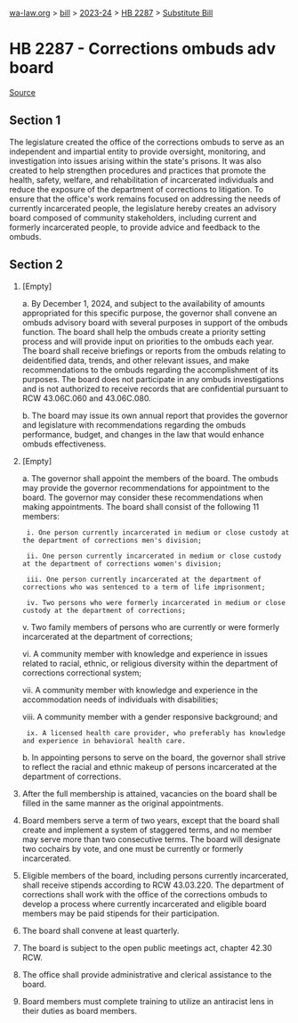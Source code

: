 [wa-law.org](/) > [bill](/bill/) > [2023-24](/bill/2023-24/) > [HB 2287](/bill/2023-24/hb/2287/) > [Substitute Bill](/bill/2023-24/hb/2287/S/)

# HB 2287 - Corrections ombuds adv board

[Source](http://lawfilesext.leg.wa.gov/biennium/2023-24/Pdf/Bills/House%20Bills/2287-S.pdf)

## Section 1
The legislature created the office of the corrections ombuds to serve as an independent and impartial entity to provide oversight, monitoring, and investigation into issues arising within the state's prisons. It was also created to help strengthen procedures and practices that promote the health, safety, welfare, and rehabilitation of incarcerated individuals and reduce the exposure of the department of corrections to litigation. To ensure that the office's work remains focused on addressing the needs of currently incarcerated people, the legislature hereby creates an advisory board composed of community stakeholders, including current and formerly incarcerated people, to provide advice and feedback to the ombuds.

## Section 2
1. [Empty]

    a. By December 1, 2024, and subject to the availability of amounts appropriated for this specific purpose, the governor shall convene an ombuds advisory board with several purposes in support of the ombuds function. The board shall help the ombuds create a priority setting process and will provide input on priorities to the ombuds each year. The board shall receive briefings or reports from the ombuds relating to deidentified data, trends, and other relevant issues, and make recommendations to the ombuds regarding the accomplishment of its purposes. The board does not participate in any ombuds investigations and is not authorized to receive records that are confidential pursuant to RCW 43.06C.060 and 43.06C.080.

    b. The board may issue its own annual report that provides the governor and legislature with recommendations regarding the ombuds performance, budget, and changes in the law that would enhance ombuds effectiveness.

2. [Empty]

    a. The governor shall appoint the members of the board. The ombuds may provide the governor recommendations for appointment to the board. The governor may consider these recommendations when making appointments. The board shall consist of the following 11 members:

        i. One person currently incarcerated in medium or close custody at the department of corrections men's division;

        ii. One person currently incarcerated in medium or close custody at the department of corrections women's division;

        iii. One person currently incarcerated at the department of corrections who was sentenced to a term of life imprisonment;

        iv. Two persons who were formerly incarcerated in medium or close custody at the department of corrections;

    v. Two family members of persons who are currently or were formerly incarcerated at the department of corrections;

    vi. A community member with knowledge and experience in issues related to racial, ethnic, or religious diversity within the department of corrections correctional system;

    vii. A community member with knowledge and experience in the accommodation needs of individuals with disabilities;

    viii. A community member with a gender responsive background; and

        ix. A licensed health care provider, who preferably has knowledge and experience in behavioral health care.

    b. In appointing persons to serve on the board, the governor shall strive to reflect the racial and ethnic makeup of persons incarcerated at the department of corrections.

3. After the full membership is attained, vacancies on the board shall be filled in the same manner as the original appointments.

4. Board members serve a term of two years, except that the board shall create and implement a system of staggered terms, and no member may serve more than two consecutive terms. The board will designate two cochairs by vote, and one must be currently or formerly incarcerated.

5. Eligible members of the board, including persons currently incarcerated, shall receive stipends according to RCW 43.03.220. The department of corrections shall work with the office of the corrections ombuds to develop a process where currently incarcerated and eligible board members may be paid stipends for their participation.

6. The board shall convene at least quarterly.

7. The board is subject to the open public meetings act, chapter 42.30 RCW.

8. The office shall provide administrative and clerical assistance to the board.

9. Board members must complete training to utilize an antiracist lens in their duties as board members.
